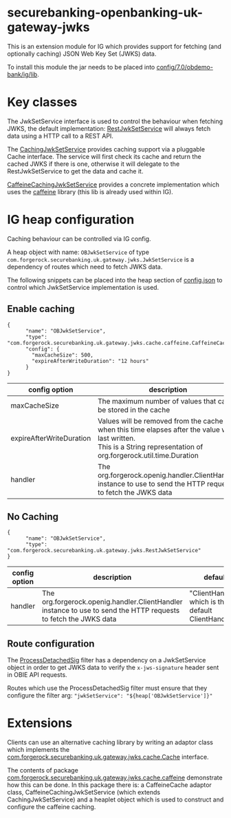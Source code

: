# securebanking-openbanking-uk-gateway-jwks
This is an extension module for IG which provides support for fetching (and optionally caching) JSON Web Key Set (JWKS) data.

To install this module the jar needs to be placed into [config/7.0/obdemo-bank/ig/lib](../config/7.0/obdemo-bank/ig/lib).

# Key classes
The JwkSetService interface is used to control the behaviour when fetching JWKS, the default implementation: [RestJwkSetService](src/main/java/com/forgerock/securebanking/uk/gateway/jwks/RestJwkSetService.java) will always fetch data using a HTTP call to a REST API.

The [CachingJwkSetService](src/main/java/com/forgerock/securebanking/uk/gateway/jwks/cache/CachingJwkSetService.java) provides caching support via a pluggable Cache interface. The service will first check its cache and return the cached JWKS if there is one, otherwise it will delegate to the RestJwkSetService to get the data and cache it.

[CaffeineCachingJwkSetService](src/main/java/com/forgerock/securebanking/uk/gateway/jwks/cache/caffeine/CaffeineCachingJwkSetService.java) provides a concrete implementation which uses the [caffeine](https://github.com/ben-manes/caffeine) library (this lib is already used within IG).

# IG heap configuration
Caching behaviour can be controlled via IG config.

A heap object with name: `OBJwkSetService` of type `com.forgerock.securebanking.uk.gateway.jwks.JwkSetService` is a dependency of routes which need to fetch JWKS data.


The following snippets can be placed into the heap section of [config.json](../config/7.0/obdemo-bank/ig/config/prod/config/config.json) to control which JwkSetService implementation is used.

## Enable caching
```
{
      "name": "OBJwkSetService",
      "type": "com.forgerock.securebanking.uk.gateway.jwks.cache.caffeine.CaffeineCachingJwkSetService",
      "config": {
        "maxCacheSize": 500,
        "expireAfterWriteDuration": "12 hours"
      }
}
```

| config option            | description                                                                                                                                                            | default                                                |
|--------------------------|------------------------------------------------------------------------------------------------------------------------------------------------------------------------|--------------------------------------------------------|
| maxCacheSize             | The maximum number of values that can be stored in the cache                                                                                                           | 100                                                    |
| expireAfterWriteDuration | Values will be removed from the cache when this time elapses after the value was last written.<br/>This is a String representation of org.forgerock.util.time.Duration | "5 minutes"                                            |
| handler                  | The org.forgerock.openig.handler.ClientHandler instance to use to send the HTTP requests to fetch the JWKS data                                                        | "ClientHandler", which is the default IG ClientHandler |


## No Caching
```
{
      "name": "OBJwkSetService",
      "type": "com.forgerock.securebanking.uk.gateway.jwks.RestJwkSetService"
}
```

| config option | description                                                                                                                                        | default                                             |
|---------------|----------------------------------------------------------------------------------------------------------------------------------------------------|-----------------------------------------------------|
| handler       | The org.forgerock.openig.handler.ClientHandler instance to use to send the HTTP requests to fetch the JWKS data                                    | "ClientHandler", which is the default ClientHandler |


## Route configuration
The [ProcessDetachedSig](../config/7.0/obdemo-bank/ig/scripts/groovy/ProcessDetachedSig.groovy) filter has a dependency on a JwkSetService object in order to get JWKS data to verify the `x-jws-signature` header sent in OBIE API requests. 

Routes which use the ProcessDetachedSig filter must ensure that they configure the filter arg: `"jwkSetService": "${heap['OBJwkSetService']}"`

# Extensions
Clients can use an alternative caching library by writing an adaptor class which implements the [com.forgerock.securebanking.uk.gateway.jwks.cache.Cache](src/main/java/com/forgerock/securebanking/uk/gateway/jwks/cache/Cache.java) interface. 

The contents of package [com.forgerock.securebanking.uk.gateway.jwks.cache.caffeine](src/main/java/com/forgerock/securebanking/uk/gateway/jwks/cache/caffeine/) demonstrate how this can be done. In this package there is: a CaffeineCache adaptor class, CaffeineCachingJwkSetService (which extends CachingJwkSetService) and a heaplet object which is used to construct and configure the caffeine caching. 
